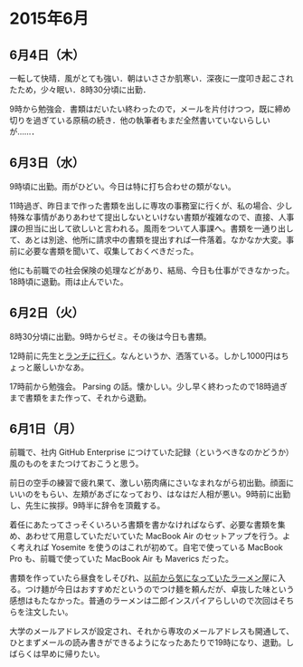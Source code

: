 2015年6月
===============
6月4日（木）
---------------
一転して快晴．風がとても強い．朝はいささか肌寒い．深夜に一度叩き起こされたため，少々眠い．8時30分頃に出勤．

9時から勉強会．書類はだいたい終わったので，メールを片付けつつ，既に締め切りを過ぎている原稿の続き．他の執筆者もまだ全然書いていないらしいが……．

6月3日（水）
---------------
9時頃に出勤。雨がひどい。今日は特に打ち合わせの類がない。

11時過ぎ、昨日まで作った書類を出しに専攻の事務室に行くが、私の場合、少し特殊な事情がありあわせて提出しないといけない書類が複雑なので、直接、人事課の担当に出して欲しいと言われる。風雨をついて人事課へ。書類を一通り出して、あとは別途、他所に請求中の書類を提出すれば一件落着。なかなか大変。事前に必要な書類を聞いて、収集しておくべきだった。

他にも前職での社会保険の処理などがあり、結局、今日も仕事ができなかった。18時頃に退勤。雨は止んでいた。

6月2日（火）
---------------
8時30分頃に出勤。9時からゼミ。その後は今日も書類。

12時前に先生と[ランチに行く](http://tabelog.com/tokyo/A1317/A131711/13120692/)。なんというか、洒落ている。しかし1000円はちょっと厳しいかなあ。

17時前から勉強会。 Parsing の話。懐かしい。少し早く終わったので18時過ぎまで書類をまた作って、それから退勤。

6月1日（月）
---------------
前職で、社内 GitHub Enterprise につけていた記録（というべきなのかどうか）風のものをまたつけておこうと思う。

前日の空手の練習で疲れ果て、激しい筋肉痛にさいなまれながら初出勤。顔面にいいのをもらい、左頬があざになっており、はなはだ人相が悪い。9時前に出勤し、先生に挨拶。9時半に辞令を頂戴する。

着任にあたってさっそくいろいろ書類を書かなければならず、必要な書類を集め、あわせて用意していただいていた MacBook Air のセットアップを行う。よく考えれば Yosemite を使うのはこれが初めて。自宅で使っている MacBook Pro も、前職で使っていた MacBook Air も Maverics だった。

書類を作っていたら昼食をしそびれ、[以前から気になっていたラーメン屋](http://tabelog.com/tokyo/A1317/A131711/13048427/)に入る。つけ麺が今日はおすすめだというのでつけ麺を頼んだが、卓抜した味という感想はもたなかった。普通のラーメンは二郎インスパイアらしいので次回はそちらを注文したい。

大学のメールアドレスが設定され、それから専攻のメールアドレスも開通して、ひとまずメールの読み書きができるようになったあたりで19時になり、退勤。しばらくは早めに帰りたい。


